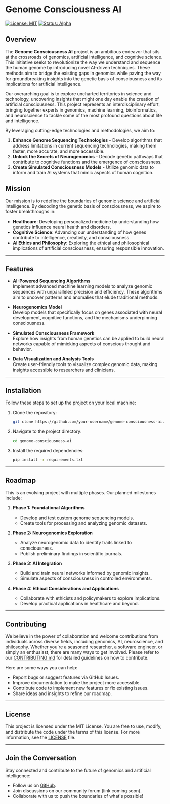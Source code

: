 # Genome Consciousness AI

[![License: MIT](https://img.shields.io/badge/License-MIT-blue.svg)](LICENSE)
[![Status: Alpha](https://img.shields.io/badge/Status-Alpha-orange)]()

## Overview

The **Genome Consciousness AI** project is an ambitious endeavor that sits at the crossroads of genomics, artificial intelligence, and cognitive science. This initiative seeks to revolutionize the way we understand and sequence the human genome by introducing novel AI-driven techniques. These methods aim to bridge the existing gaps in genomics while paving the way for groundbreaking insights into the genetic basis of consciousness and its implications for artificial intelligence.

Our overarching goal is to explore uncharted territories in science and technology, uncovering insights that might one day enable the creation of artificial consciousness. This project represents an interdisciplinary effort, bringing together experts in genomics, machine learning, bioinformatics, and neuroscience to tackle some of the most profound questions about life and intelligence.

By leveraging cutting-edge technologies and methodologies, we aim to:

1. **Enhance Genome Sequencing Technologies** - Develop algorithms that address limitations in current sequencing technologies, making them faster, more accurate, and more accessible.
2. **Unlock the Secrets of Neurogenomics** - Decode genetic pathways that contribute to cognitive functions and the emergence of consciousness.
3. **Create Simulated Consciousness Models** - Utilize genomic data to inform and train AI systems that mimic aspects of human cognition.

## Mission

Our mission is to redefine the boundaries of genomic science and artificial intelligence. By decoding the genetic basis of consciousness, we aspire to foster breakthroughs in:

- **Healthcare**: Developing personalized medicine by understanding how genetics influence neural health and disorders.
- **Cognitive Science**: Advancing our understanding of how genes contribute to intelligence, creativity, and consciousness.
- **AI Ethics and Philosophy**: Exploring the ethical and philosophical implications of artificial consciousness, ensuring responsible innovation.

---

## Features

- **AI-Powered Sequencing Algorithms**  
  Implement advanced machine learning models to analyze genomic sequences with unparalleled precision and efficiency. These algorithms aim to uncover patterns and anomalies that elude traditional methods.

- **Neurogenomics Model**  
  Develop models that specifically focus on genes associated with neural development, cognitive functions, and the mechanisms underpinning consciousness.

- **Simulated Consciousness Framework**  
  Explore how insights from human genetics can be applied to build neural networks capable of mimicking aspects of conscious thought and behavior.

- **Data Visualization and Analysis Tools**  
  Create user-friendly tools to visualize complex genomic data, making insights accessible to researchers and clinicians.

---

## Installation

Follow these steps to set up the project on your local machine:

1. Clone the repository:
   ```bash
   git clone https://github.com/your-username/genome-consciousness-ai.git
   ```
2. Navigate to the project directory:
   ```bash
   cd genome-consciousness-ai
   ```
3. Install the required dependencies:
   ```bash
   pip install -r requirements.txt
   ```

---

## Roadmap

This is an evolving project with multiple phases. Our planned milestones include:

1. **Phase 1: Foundational Algorithms**  
   - Develop and test custom genome sequencing models.
   - Create tools for processing and analyzing genomic datasets.

2. **Phase 2: Neurogenomics Exploration**  
   - Analyze neurogenomic data to identify traits linked to consciousness.
   - Publish preliminary findings in scientific journals.

3. **Phase 3: AI Integration**  
   - Build and train neural networks informed by genomic insights.
   - Simulate aspects of consciousness in controlled environments.

4. **Phase 4: Ethical Considerations and Applications**  
   - Collaborate with ethicists and policymakers to explore implications.
   - Develop practical applications in healthcare and beyond.

---

## Contributing

We believe in the power of collaboration and welcome contributions from individuals across diverse fields, including genomics, AI, neuroscience, and philosophy. Whether you're a seasoned researcher, a software engineer, or simply an enthusiast, there are many ways to get involved. Please refer to our [CONTRIBUTING.md](CONTRIBUTING.md) for detailed guidelines on how to contribute.

Here are some ways you can help:

- Report bugs or suggest features via GitHub Issues.
- Improve documentation to make the project more accessible.
- Contribute code to implement new features or fix existing issues.
- Share ideas and insights to refine our roadmap.

---

## License

This project is licensed under the MIT License. You are free to use, modify, and distribute the code under the terms of this license. For more information, see the [LICENSE](LICENSE) file.

---

## Join the Conversation

Stay connected and contribute to the future of genomics and artificial intelligence:

- Follow us on [GitHub](https://github.com/your-username/genome-consciousness-ai).
- Join discussions on our community forum (link coming soon).
- Collaborate with us to push the boundaries of what's possible!
